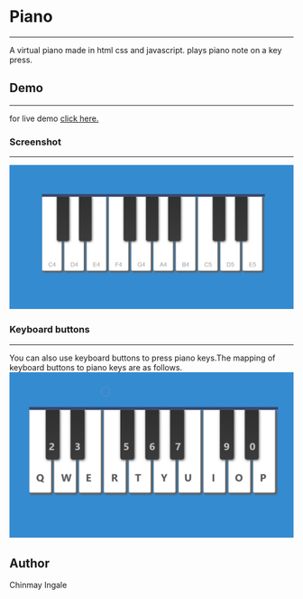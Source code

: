 # Piano
***
A virtual piano made in html css and javascript. plays piano note on a key press.

## Demo
***
for live demo [click here.](https://chinmayingale.github.io/piano/)

### Screenshot
***
![screenshot](https://raw.githubusercontent.com/ChinmayIngale/piano/master/img/ss.PNG "piano")

### Keyboard buttons
***
You can also use keyboard buttons to press piano keys.The mapping of keyboard buttons to piano keys are as follows.
![keymap](https://raw.githubusercontent.com/ChinmayIngale/piano/master/img/keynote.png "keymap")

## Author
Chinmay Ingale